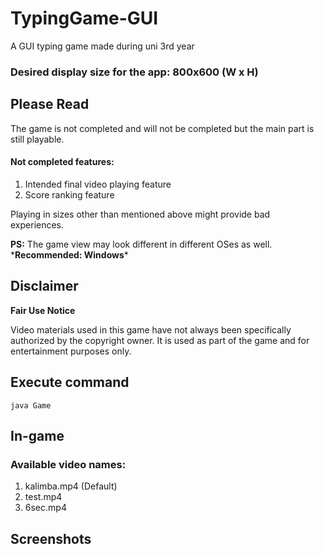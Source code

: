 # TypingGame-GUI
A GUI typing game made during uni 3rd year

### Desired display size for the app: 800x600 (W x H)

## Please Read
The game is not completed and will not be completed but the main part is still playable.

#### Not completed features:
1. Intended final video playing feature
2. Score ranking feature

Playing in sizes other than mentioned above might provide bad experiences.

**PS:** The game view may look different in different OSes as well. \***Recommended: Windows***

## Disclaimer
**Fair Use Notice**

Video materials used in this game have not always been specifically authorized by the copyright owner. It is used as part of the game and for entertainment purposes only.

## Execute command
    java Game

## In-game
### Available video names:
1. kalimba.mp4 (Default)
2. test.mp4
3. 6sec.mp4

## Screenshots
